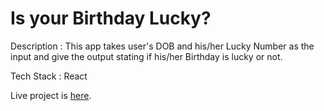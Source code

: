# Is your Birthday Lucky?
Description : This app takes user's DOB and his/her Lucky Number as the input and give the output stating if his/her Birthday is lucky or not. 

Tech Stack : React

Live project is [here](https://h5yu4f.csb.app/).
